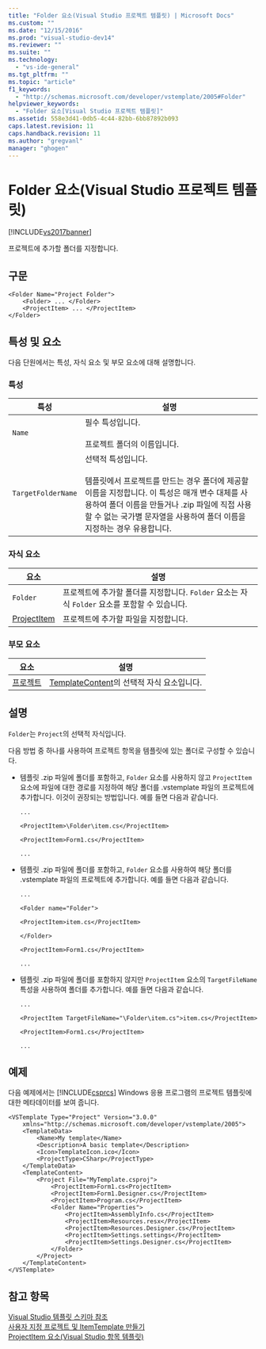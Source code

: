 ```yaml
---
title: "Folder 요소(Visual Studio 프로젝트 템플릿) | Microsoft Docs"
ms.custom: ""
ms.date: "12/15/2016"
ms.prod: "visual-studio-dev14"
ms.reviewer: ""
ms.suite: ""
ms.technology: 
  - "vs-ide-general"
ms.tgt_pltfrm: ""
ms.topic: "article"
f1_keywords: 
  - "http://schemas.microsoft.com/developer/vstemplate/2005#Folder"
helpviewer_keywords: 
  - "Folder 요소[Visual Studio 프로젝트 템플릿]"
ms.assetid: 558e3d41-0db5-4c44-82bb-6bb87892b093
caps.latest.revision: 11
caps.handback.revision: 11
ms.author: "gregvanl"
manager: "ghogen"
---
```

# Folder 요소(Visual Studio 프로젝트 템플릿)
[!INCLUDE[vs2017banner](../code-quality/includes/vs2017banner.md)]

프로젝트에 추가할 폴더를 지정합니다.  
  
## 구문  
  
```  
<Folder Name="Project Folder">  
    <Folder> ... </Folder>  
    <ProjectItem> ... </ProjectItem>  
</Folder>  
```  
  
## 특성 및 요소  
 다음 단원에서는 특성, 자식 요소 및 부모 요소에 대해 설명합니다.  
  
### 특성  
  
|특성|설명|  
|--------|--------|  
|`Name`|필수 특성입니다.<br /><br /> 프로젝트 폴더의 이름입니다.|  
|`TargetFolderName`|선택적 특성입니다.<br /><br /> 템플릿에서 프로젝트를 만드는 경우 폴더에 제공할 이름을 지정합니다.  이 특성은 매개 변수 대체를 사용하여 폴더 이름을 만들거나 .zip 파일에 직접 사용할 수 없는 국가별 문자열을 사용하여 폴더 이름을 지정하는 경우 유용합니다.|  
  
### 자식 요소  
  
|요소|설명|  
|--------|--------|  
|`Folder`|프로젝트에 추가할 폴더를 지정합니다.  `Folder` 요소는 자식 `Folder` 요소를 포함할 수 있습니다.|  
|[ProjectItem](../extensibility/projectitem-element-visual-studio-item-templates.md)|프로젝트에 추가할 파일을 지정합니다.|  
  
### 부모 요소  
  
|요소|설명|  
|--------|--------|  
|[프로젝트](../extensibility/project-element-visual-studio-templates.md)|[TemplateContent](../extensibility/templatecontent-element-visual-studio-templates.md)의 선택적 자식 요소입니다.|  
  
## 설명  
 `Folder`는 `Project`의 선택적 자식입니다.  
  
 다음 방법 중 하나를 사용하여 프로젝트 항목을 템플릿에 있는 폴더로 구성할 수 있습니다.  
  
-   템플릿 .zip 파일에 폴더를 포함하고, `Folder` 요소를 사용하지 않고 `ProjectItem` 요소에 파일에 대한 경로를 지정하여 해당 폴더를 .vstemplate 파일의 프로젝트에 추가합니다.  이것이 권장되는 방법입니다.  예를 들면 다음과 같습니다.  
  
     `...`  
  
     `<ProjectItem>\Folder\item.cs</ProjectItem>`  
  
     `<ProjectItem>Form1.cs</ProjectItem>`  
  
     `...`  
  
-   템플릿 .zip 파일에 폴더를 포함하고, `Folder` 요소를 사용하여 해당 폴더를 .vstemplate 파일의 프로젝트에 추가합니다.  예를 들면 다음과 같습니다.  
  
     `...`  
  
     `<Folder name="Folder">`  
  
     `<ProjectItem>item.cs</ProjectItem>`  
  
     `</Folder>`  
  
     `<ProjectItem>Form1.cs</ProjectItem>`  
  
     `...`  
  
-   템플릿 .zip 파일에 폴더를 포함하지 않지만 `ProjectItem` 요소의 `TargetFileName` 특성을 사용하여 폴더를 추가합니다.  예를 들면 다음과 같습니다.  
  
     `...`  
  
     `<ProjectItem TargetFileName="\Folder\item.cs">item.cs</ProjectItem>`  
  
     `<ProjectItem>Form1.cs</ProjectItem>`  
  
     `...`  
  
## 예제  
 다음 예제에서는 [!INCLUDE[csprcs](../data-tools/includes/csprcs_md.md)] Windows 응용 프로그램의 프로젝트 템플릿에 대한 메타데이터를 보여 줍니다.  
  
```  
<VSTemplate Type="Project" Version="3.0.0"  
    xmlns="http://schemas.microsoft.com/developer/vstemplate/2005">  
    <TemplateData>  
        <Name>My template</Name>  
        <Description>A basic template</Description>  
        <Icon>TemplateIcon.ico</Icon>  
        <ProjectType>CSharp</ProjectType>  
    </TemplateData>  
    <TemplateContent>  
        <Project File="MyTemplate.csproj">  
            <ProjectItem>Form1.cs<ProjectItem>  
            <ProjectItem>Form1.Designer.cs</ProjectItem>  
            <ProjectItem>Program.cs</ProjectItem>  
            <Folder Name="Properties">  
                <ProjectItem>AssemblyInfo.cs</ProjectItem>  
                <ProjectItem>Resources.resx</ProjectItem>  
                <ProjectItem>Resources.Designer.cs</ProjectItem>  
                <ProjectItem>Settings.settings</ProjectItem>  
                <ProjectItem>Settings.Designer.cs</ProjectItem>  
            </Folder>  
        </Project>  
    </TemplateContent>  
</VSTemplate>  
```  
  
## 참고 항목  
 [Visual Studio 템플릿 스키마 참조](../extensibility/visual-studio-template-schema-reference.md)   
 [사용자 지정 프로젝트 및 ItemTemplate 만들기](../ide/creating-project-and-item-templates.md)   
 [ProjectItem 요소\(Visual Studio 항목 템플릿\)](../extensibility/projectitem-element-visual-studio-item-templates.md)